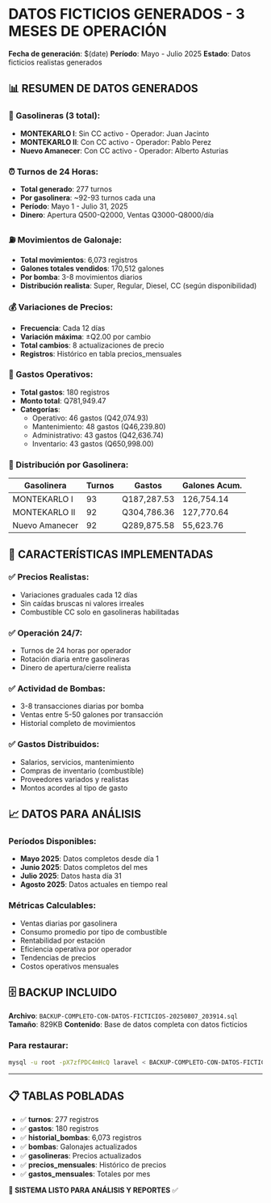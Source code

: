 # DATOS FICTICIOS GENERADOS - 3 MESES DE OPERACIÓN
**Fecha de generación**: $(date)
**Período**: Mayo - Julio 2025
**Estado**: Datos ficticios realistas generados

## 📊 RESUMEN DE DATOS GENERADOS

### 🏪 Gasolineras (3 total):
- **MONTEKARLO I**: Sin CC activo - Operador: Juan Jacinto
- **MONTEKARLO II**: Con CC activo - Operador: Pablo Perez  
- **Nuevo Amanecer**: Con CC activo - Operador: Alberto Asturias

### ⏰ Turnos de 24 Horas:
- **Total generado**: 277 turnos
- **Por gasolinera**: ~92-93 turnos cada una
- **Período**: Mayo 1 - Julio 31, 2025
- **Dinero**: Apertura Q500-Q2000, Ventas Q3000-Q8000/día

### ⛽ Movimientos de Galonaje:
- **Total movimientos**: 6,073 registros
- **Galones totales vendidos**: 170,512 galones
- **Por bomba**: 3-8 movimientos diarios
- **Distribución realista**: Super, Regular, Diesel, CC (según disponibilidad)

### 💰 Variaciones de Precios:
- **Frecuencia**: Cada 12 días
- **Variación máxima**: ±Q2.00 por cambio
- **Total cambios**: 8 actualizaciones de precio
- **Registros**: Histórico en tabla precios_mensuales

### 💸 Gastos Operativos:
- **Total gastos**: 180 registros
- **Monto total**: Q781,949.47
- **Categorías**:
  - Operativo: 46 gastos (Q42,074.93)
  - Mantenimiento: 48 gastos (Q46,239.80)  
  - Administrativo: 43 gastos (Q42,636.74)
  - Inventario: 43 gastos (Q650,998.00)

### 🎯 Distribución por Gasolinera:
| Gasolinera      | Turnos | Gastos       | Galones Acum. |
|-----------------|--------|--------------|---------------|
| MONTEKARLO I    | 93     | Q187,287.53  | 126,754.14    |
| MONTEKARLO II   | 92     | Q304,786.36  | 127,770.64    |
| Nuevo Amanecer  | 92     | Q289,875.58  | 55,623.76     |

## 🔧 CARACTERÍSTICAS IMPLEMENTADAS

### ✅ Precios Realistas:
- Variaciones graduales cada 12 días
- Sin caídas bruscas ni valores irreales
- Combustible CC solo en gasolineras habilitadas

### ✅ Operación 24/7:
- Turnos de 24 horas por operador
- Rotación diaria entre gasolineras
- Dinero de apertura/cierre realista

### ✅ Actividad de Bombas:
- 3-8 transacciones diarias por bomba
- Ventas entre 5-50 galones por transacción
- Historial completo de movimientos

### ✅ Gastos Distribuidos:
- Salarios, servicios, mantenimiento
- Compras de inventario (combustible)
- Proveedores variados y realistas
- Montos acordes al tipo de gasto

## 📈 DATOS PARA ANÁLISIS

### Períodos Disponibles:
- **Mayo 2025**: Datos completos desde día 1
- **Junio 2025**: Datos completos del mes
- **Julio 2025**: Datos hasta día 31
- **Agosto 2025**: Datos actuales en tiempo real

### Métricas Calculables:
- Ventas diarias por gasolinera
- Consumo promedio por tipo de combustible
- Rentabilidad por estación
- Eficiencia operativa por operador
- Tendencias de precios
- Costos operativos mensuales

## 🗄️ BACKUP INCLUIDO

**Archivo**: `BACKUP-COMPLETO-CON-DATOS-FICTICIOS-20250807_203914.sql`
**Tamaño**: 829KB
**Contenido**: Base de datos completa con datos ficticios

### Para restaurar:
```bash
mysql -u root -pX7zfPDC4mHcQ laravel < BACKUP-COMPLETO-CON-DATOS-FICTICIOS-20250807_203914.sql
```

---

## 📋 TABLAS POBLADAS

- ✅ **turnos**: 277 registros
- ✅ **gastos**: 180 registros  
- ✅ **historial_bombas**: 6,073 registros
- ✅ **bombas**: Galonajes actualizados
- ✅ **gasolineras**: Precios actualizados
- ✅ **precios_mensuales**: Histórico de precios
- ✅ **gastos_mensuales**: Totales por mes

**🎯 SISTEMA LISTO PARA ANÁLISIS Y REPORTES** ✅
